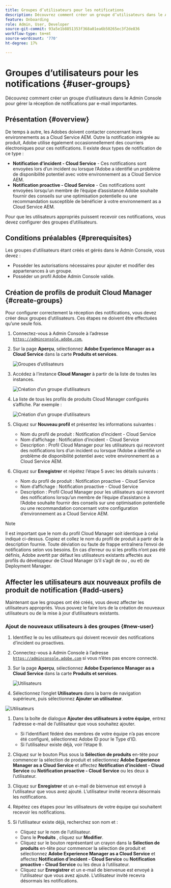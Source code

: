 ```yaml
---
title: Groupes d’utilisateurs pour les notifications
description: Découvrez comment créer un groupe d’utilisateurs dans le Admin Console pour gérer la réception de notifications par e-mail importantes.
feature: Onboarding
role: Admin, User, Developer
source-git-commit: 93a5e1b8851353f368a01ea6b50265ec3f2de836
workflow-type: tm+mt
source-wordcount: '770'
ht-degree: 17%

---
```



# Groupes d’utilisateurs pour les notifications {#user-groups}

Découvrez comment créer un groupe d’utilisateurs dans le Admin Console pour gérer la réception de notifications par e-mail importantes.

## Présentation {#overview}

De temps à autre, les Adobes doivent contacter concernant leurs environnements as a Cloud Service AEM. Outre la notification intégrée au produit, Adobe utilise également occasionnellement des courriers électroniques pour ces notifications. Il existe deux types de notification de ce type :

* **Notification d’incident - Cloud Service** - Ces notifications sont envoyées lors d’un incident ou lorsque l’Adobe a identifié un problème de disponibilité potentiel avec votre environnement as a Cloud Service AEM.
* **Notification proactive - Cloud Service** - Ces notifications sont envoyées lorsqu’un membre de l’équipe d’assistance Adobe souhaite fournir des conseils sur une optimisation potentielle ou une recommandation susceptible de bénéficier à votre environnement as a Cloud Service AEM.

Pour que les utilisateurs appropriés puissent recevoir ces notifications, vous devez configurer des groupes d’utilisateurs.

## Conditions préalables {#prerequisites}

Les groupes d’utilisateurs étant créés et gérés dans le Admin Console, vous devez :

* Posséder les autorisations nécessaires pour ajouter et modifier des appartenances à un groupe.
* Posséder un profil Adobe Admin Console valide.

## Création de profils de produit Cloud Manager {#create-groups}

Pour configurer correctement la réception des notifications, vous devez créer deux groupes d’utilisateurs. Ces étapes ne doivent être effectuées qu’une seule fois.

1. Connectez-vous à Admin Console à l’adresse [`https://adminconsole.adobe.com`.](https://adminconsole.adobe.com)

1. Sur la page **Aperçu**, sélectionnez **Adobe Experience Manager as a Cloud Service** dans la carte **Produits et services**.

   ![Groupes d’utilisateurs](assets/products_services.png)

1. Accédez à l’instance **Cloud Manager** à partir de la liste de toutes les instances.

   ![Création d’un groupe d’utilisateurs](assets/cloud_manager_instance.png)

1. La liste de tous les profils de produits Cloud Manager configurés s’affiche. Par exemple :

   ![Création d’un groupe d’utilisateurs](assets/cloud_manager_profiles.png)

1. Cliquez sur **Nouveau profil** et présentez les informations suivantes :

   * Nom du profil de produit : Notification d’incident - Cloud Service
   * Nom d’affichage : Notification d’incident - Cloud Service
   * Description : Profil Cloud Manager pour les utilisateurs qui recevront des notifications lors d’un incident ou lorsque l’Adobe a identifié un problème de disponibilité potentiel avec votre environnement as a Cloud Service AEM.

1. Cliquez sur **Enregistrer** et répétez l’étape 5 avec les détails suivants :

   * Nom du profil de produit : Notification proactive - Cloud Service
   * Nom d’affichage : Notification proactive - Cloud Service
   * Description : Profil Cloud Manager pour les utilisateurs qui recevront des notifications lorsqu’un membre de l’équipe d’assistance à l’Adobe souhaite fournir des conseils sur une optimisation potentielle ou une recommandation concernant votre configuration d’environnement as a Cloud Service AEM.

>[!NOTE]
>
>Il est important que le nom du profil Cloud Manager soit identique à celui indiqué ci-dessus. Copiez et collez le nom du profil de produit à partir de la description fournie. Toute déviation ou faute de frappe entraînera l’envoi de notifications selon vos besoins. En cas d’erreur ou si les profils n’ont pas été définis, Adobe avertit par défaut les utilisateurs existants affectés aux profils du développeur de Cloud Manager (s’il s’agit de ou , ou et) de Deployment Manager.

## Affecter les utilisateurs aux nouveaux profils de produit de notification {#add-users}

Maintenant que les groupes ont été créés, vous devez affecter les utilisateurs appropriés. Vous pouvez le faire lors de la création de nouveaux utilisateurs ou de la mise à jour d’utilisateurs existants.

### Ajout de nouveaux utilisateurs à des groupes {#new-user}

1. Identifiez le ou les utilisateurs qui doivent recevoir des notifications d’incident ou proactives.

1. Connectez-vous à Admin Console à l’adresse [`https://adminconsole.adobe.com`](https://adminconsole.adobe.com) si vous n’êtes pas encore connecté.

1. Sur la page **Aperçu**, sélectionnez **Adobe Experience Manager as a Cloud Service** dans la carte **Produits et services**.

   ![Utilisateurs](assets/product_services.png)

1. Sélectionnez l’onglet **Utilisateurs** dans la barre de navigation supérieure, puis sélectionnez **Ajouter un utilisateur**.

![Utilisateurs](assets/cloud_manager_add_user.png)

1. Dans la boîte de dialogue **Ajouter des utilisateurs à votre équipe**, entrez l’adresse e-mail de l’utilisateur que vous souhaitez ajouter.

   * Si l’identifiant fédéré des membres de votre équipe n’a pas encore été configuré, sélectionnez Adobe ID pour le Type d’ID.
   * Si l’utilisateur existe déjà, voir l’étape 9.

1. Cliquez sur le bouton Plus sous la **Sélection de produits** en-tête pour commencer la sélection de produit et sélectionnez **Adobe Experience Manager as a Cloud Service** et affectez **Notification d’incident - Cloud Service** ou **Notification proactive - Cloud Service** ou les deux à l’utilisateur.

1. Cliquez sur **Enregistrer** et un e-mail de bienvenue est envoyé à l’utilisateur que vous avez ajouté. L’utilisateur invité recevra désormais les notifications.

1. Répétez ces étapes pour les utilisateurs de votre équipe qui souhaitent recevoir les notifications.

1. Si l’utilisateur existe déjà, recherchez son nom et :

   * Cliquez sur le nom de l’utilisateur.
   * Dans le **Produits** , cliquez sur **Modifier**.
   * Cliquez sur le bouton représentant un crayon dans la **Sélection de produits** en-tête pour commencer la sélection de produit et sélectionnez **Adobe Experience Manager as a Cloud Service** et affectez **Notification d’incident - Cloud Service** ou **Notification proactive - Cloud Service** ou les deux à l’utilisateur.
   * Cliquez sur **Enregistrer** et un e-mail de bienvenue est envoyé à l’utilisateur que vous avez ajouté. L’utilisateur invité recevra désormais les notifications.
